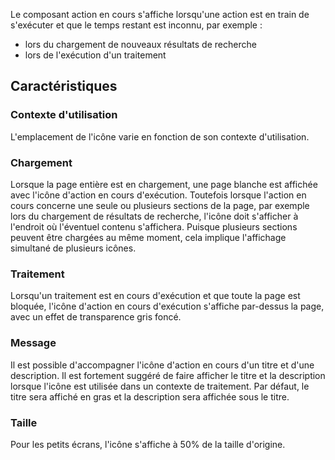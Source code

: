 Le composant action en cours s'affiche lorsqu'une action est en train de s'exécuter et que le temps restant est inconnu, par exemple&nbsp;:
* lors du chargement de nouveaux résultats de recherche
* lors de l'exécution d'un traitement

## Caractéristiques
### Contexte d'utilisation
L'emplacement de l'icône varie en fonction de son contexte d'utilisation.

### Chargement
Lorsque la page entière est en chargement, une page blanche est affichée avec l'icône d'action en cours d'exécution. Toutefois lorsque l'action en cours concerne une seule ou plusieurs sections de la page, par exemple lors du chargement de résultats de recherche, l'icône doit s'afficher à l'endroit où l'éventuel contenu s'affichera. Puisque plusieurs sections peuvent être chargées au même moment, cela implique l'affichage simultané de plusieurs icônes.

### Traitement
Lorsqu'un traitement est en cours d'exécution et que toute la page est bloquée, l'icône d'action en cours d'exécution s'affiche par-dessus la page, avec un effet de transparence gris foncé.

### Message
Il est possible d'accompagner l'icône d'action en cours d'un titre et d'une description. Il est fortement suggéré de faire afficher le titre et la description lorsque l'icône est utilisée dans un contexte de traitement. Par défaut, le titre sera affiché en gras et la description sera affichée sous le titre.

### Taille
Pour les petits écrans, l'icône s'affiche à 50% de la taille d'origine.